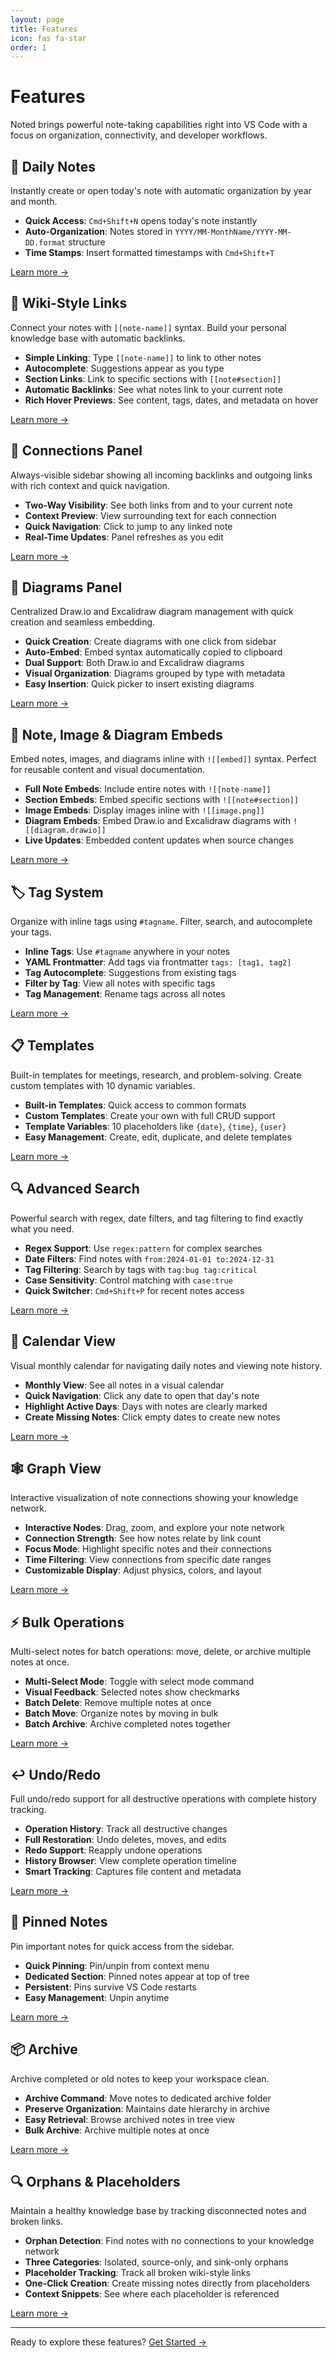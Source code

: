 ```yaml
---
layout: page
title: Features
icon: fas fa-star
order: 1
---
```


# Features

Noted brings powerful note-taking capabilities right into VS Code with a focus on organization, connectivity, and developer workflows.

## 📝 Daily Notes

Instantly create or open today's note with automatic organization by year and month.

- **Quick Access**: `Cmd+Shift+N` opens today's note instantly
- **Auto-Organization**: Notes stored in `YYYY/MM-MonthName/YYYY-MM-DD.format` structure
- **Time Stamps**: Insert formatted timestamps with `Cmd+Shift+T`

[Learn more →](/noted/posts/daily-notes/)

## 🔗 Wiki-Style Links

Connect your notes with `[[note-name]]` syntax. Build your personal knowledge base with automatic backlinks.

- **Simple Linking**: Type `[[note-name]]` to link to other notes
- **Autocomplete**: Suggestions appear as you type
- **Section Links**: Link to specific sections with `[[note#section]]`
- **Automatic Backlinks**: See what notes link to your current note
- **Rich Hover Previews**: See content, tags, dates, and metadata on hover

[Learn more →](/noted/posts/wiki-links/)

## 🔄 Connections Panel

Always-visible sidebar showing all incoming backlinks and outgoing links with rich context and quick navigation.

- **Two-Way Visibility**: See both links from and to your current note
- **Context Preview**: View surrounding text for each connection
- **Quick Navigation**: Click to jump to any linked note
- **Real-Time Updates**: Panel refreshes as you edit

[Learn more →](/noted/posts/connections/)

## 📐 Diagrams Panel

Centralized Draw.io and Excalidraw diagram management with quick creation and seamless embedding.

- **Quick Creation**: Create diagrams with one click from sidebar
- **Auto-Embed**: Embed syntax automatically copied to clipboard
- **Dual Support**: Both Draw.io and Excalidraw diagrams
- **Visual Organization**: Diagrams grouped by type with metadata
- **Easy Insertion**: Quick picker to insert existing diagrams

[Learn more →](/noted/posts/diagrams/)

## 📄 Note, Image & Diagram Embeds

Embed notes, images, and diagrams inline with `![[embed]]` syntax. Perfect for reusable content and visual documentation.

- **Full Note Embeds**: Include entire notes with `![[note-name]]`
- **Section Embeds**: Embed specific sections with `![[note#section]]`
- **Image Embeds**: Display images inline with `![[image.png]]`
- **Diagram Embeds**: Embed Draw.io and Excalidraw diagrams with `![[diagram.drawio]]`
- **Live Updates**: Embedded content updates when source changes

[Learn more →](/noted/posts/embeds/)

## 🏷️ Tag System

Organize with inline tags using `#tagname`. Filter, search, and autocomplete your tags.

- **Inline Tags**: Use `#tagname` anywhere in your notes
- **YAML Frontmatter**: Add tags via frontmatter `tags: [tag1, tag2]`
- **Tag Autocomplete**: Suggestions from existing tags
- **Filter by Tag**: View all notes with specific tags
- **Tag Management**: Rename tags across all notes

[Learn more →](/noted/posts/tags/)

## 📋 Templates

Built-in templates for meetings, research, and problem-solving. Create custom templates with 10 dynamic variables.

- **Built-in Templates**: Quick access to common formats
- **Custom Templates**: Create your own with full CRUD support
- **Template Variables**: 10 placeholders like `{date}`, `{time}`, `{user}`
- **Easy Management**: Create, edit, duplicate, and delete templates

[Learn more →](/noted/posts/templates/)

## 🔍 Advanced Search

Powerful search with regex, date filters, and tag filtering to find exactly what you need.

- **Regex Support**: Use `regex:pattern` for complex searches
- **Date Filters**: Find notes with `from:2024-01-01 to:2024-12-31`
- **Tag Filtering**: Search by tags with `tag:bug tag:critical`
- **Case Sensitivity**: Control matching with `case:true`
- **Quick Switcher**: `Cmd+Shift+P` for recent notes access

[Learn more →](/noted/posts/search/)

## 📅 Calendar View

Visual monthly calendar for navigating daily notes and viewing note history.

- **Monthly View**: See all notes in a visual calendar
- **Quick Navigation**: Click any date to open that day's note
- **Highlight Active Days**: Days with notes are clearly marked
- **Create Missing Notes**: Click empty dates to create new notes

[Learn more →](/noted/posts/calendar/)

## 🕸️ Graph View

Interactive visualization of note connections showing your knowledge network.

- **Interactive Nodes**: Drag, zoom, and explore your note network
- **Connection Strength**: See how notes relate by link count
- **Focus Mode**: Highlight specific notes and their connections
- **Time Filtering**: View connections from specific date ranges
- **Customizable Display**: Adjust physics, colors, and layout

[Learn more →](/noted/posts/graph/)

## ⚡ Bulk Operations

Multi-select notes for batch operations: move, delete, or archive multiple notes at once.

- **Multi-Select Mode**: Toggle with select mode command
- **Visual Feedback**: Selected notes show checkmarks
- **Batch Delete**: Remove multiple notes at once
- **Batch Move**: Organize notes by moving in bulk
- **Batch Archive**: Archive completed notes together

[Learn more →](/noted/posts/bulk-operations/)

## ↩️ Undo/Redo

Full undo/redo support for all destructive operations with complete history tracking.

- **Operation History**: Track all destructive changes
- **Full Restoration**: Undo deletes, moves, and edits
- **Redo Support**: Reapply undone operations
- **History Browser**: View complete operation timeline
- **Smart Tracking**: Captures file content and metadata

[Learn more →](/noted/posts/undo-redo/)

## 📌 Pinned Notes

Pin important notes for quick access from the sidebar.

- **Quick Pinning**: Pin/unpin from context menu
- **Dedicated Section**: Pinned notes appear at top of tree
- **Persistent**: Pins survive VS Code restarts
- **Easy Management**: Unpin anytime

[Learn more →](/noted/posts/pinned-notes/)

## 📦 Archive

Archive completed or old notes to keep your workspace clean.

- **Archive Command**: Move notes to dedicated archive folder
- **Preserve Organization**: Maintains date hierarchy in archive
- **Easy Retrieval**: Browse archived notes in tree view
- **Bulk Archive**: Archive multiple notes at once

[Learn more →](/noted/posts/archive/)

## 🔍 Orphans & Placeholders

Maintain a healthy knowledge base by tracking disconnected notes and broken links.

- **Orphan Detection**: Find notes with no connections to your knowledge network
- **Three Categories**: Isolated, source-only, and sink-only orphans
- **Placeholder Tracking**: Track all broken wiki-style links
- **One-Click Creation**: Create missing notes directly from placeholders
- **Context Snippets**: See where each placeholder is referenced

[Learn more →](/noted/posts/orphans-placeholders/)

---

Ready to explore these features? [Get Started →](/noted/posts/getting-started/)
